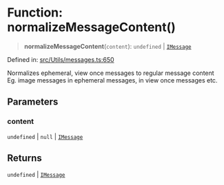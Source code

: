# Function: normalizeMessageContent()

> **normalizeMessageContent**(`content`): `undefined` \| [`IMessage`](../namespaces/proto/interfaces/IMessage.md)

Defined in: [src/Utils/messages.ts:650](https://github.com/Riders004/Tv/blob/3d6aaf6f3efb499dc9d0ca82bb24083bb45a8478/src/Utils/messages.ts#L650)

Normalizes ephemeral, view once messages to regular message content
Eg. image messages in ephemeral messages, in view once messages etc.

## Parameters

### content

`undefined` | `null` | [`IMessage`](../namespaces/proto/interfaces/IMessage.md)

## Returns

`undefined` \| [`IMessage`](../namespaces/proto/interfaces/IMessage.md)
